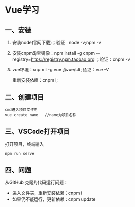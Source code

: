 # Vue学习

## 一、安装

1. 安装node(官网下载)；验证：node -v;npm -v

2. 安装cnpm淘宝镜像：npm install -g cnpm -- registry=https://registry.npm.taobao.org ；验证：cnpm -v

3. vue环境：cnpm i -g vue @vue/cli ;验证：vue -V

   重新安装依赖：cnpm i;

## 二、创建项目

```shell
cmd进入项目文件夹
vue create name   //name为项目名称
```

## 三、VSCode打开项目

打开项目，终端输入

```shell
npm run serve
```

## 四、问题

从GitHub 克隆的代码运行问题：

- 进入文件夹，重新安装依赖：cnpm i
- 如果仍不能运行，更新依赖：cnpm update